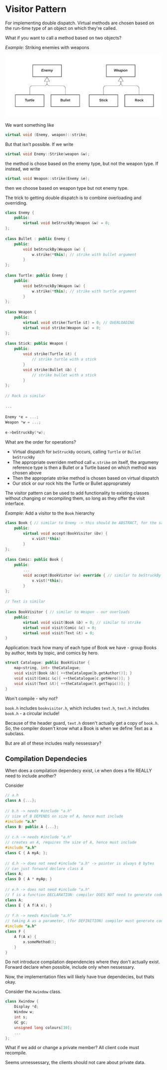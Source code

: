 # Visitor Pattern
For implementing double dispatch. Virtual methods are chosen based on the run-time type of an object on which they're called. 

What if you want to call a method based on two objects?

*Example:* Striking enemies with weapons

![](images/2022-07-12-11-35-53.png)

We want something like
```c++
virtual void (Enemy, weapon)::strike;
```

But that isn't possible. If we write

```c++
virtual void Enemy::Strike(weapon &w);
```

the method is chose based on the enemy type, but not the weapon type. If instead, we write

```c++
virtual void Weapon::strike(Enemy &e);
```
then we choose based on weapon type but not enemy type. 

The trick to getting double dispatch is to combine overloading and overriding. 

```c++
class Enemy {
    public: 
        virtual void beStruckBy(Weapon &w) = 0;
};

class Bullet : public Enemy {
    public: 
        void beStruckBy(Weapon &w) {
            w.strike(*this); // strike with bullet argument
        }
};

class Turtle: public Enemy {
    public:
        void beStruckBy(Weapon &w) {
            w.strike(*this); // strike with turtle argument
        }
};

class Weapon {
    public:
        virtual void strike(Turtle &t) = 0; // OVERLOADING
        virtual void strike(Weapon &w) = 0;
};

class Stick: public Weapon {
    public: 
        void strike(Turtle &t) { 
            // strike turtle with a stick 
        }
        void strike(Bullet &b) {
            // strike bullet with a stick
        }
};

// Rock is similar

...

Enemy *e = ...;
Weapon *w = ...;

e->beStruckBy(*w);
```

What are the order for operations?

- Virtual dispatch for `beStruckBy` occurs, calling `Turtle` or `Bullet` `beStruckBy`
- The appropriate overriden method call `w.strike` on itself, the argumeny reference type is then a Bullet or a Turtle based on which method was chosen above
- Then the appropriate strike method is chosen based on virtual dispatch
- Our stick or our rock hits the Turtle or Bullet appropriately

The visitor pattern can be used to add functionality to existing classes without changing or recompiling them, so long as they offer the visit interface.

*Example:* Add a visitor to the `Book` hierarchy

```c++
class Book { // similar to Enemy -> this should be ABSTRACT, for the sake of space we will make it concrete
    public:
        virtual void accept(BookVisitor &bv) {
            v.vist(*this)
        }
};

class Comic: public Book {
    public:
        ...
        void accept(BookVistor &v) override { // similar to beStruckBy
            v.vist(*this);
        }
};

// Text is similar

class BookVisitor { // similar to Weapon - our overloads
    public:
        virtual void visit(Book &b) = 0; // similar to strike
        virtual void visit(Comic &c) = 0;
        virtual void visit(Text &t) = 0;
}
```

Application: track how many of each type of Book we have - group Books by author, texts by topic, and comics by hero.

```c++
struct Catalogue: public BookVisitor {
    map<string, int> theCatalogue;
    void visit(Book &b){ ++theCatalogue[b.getAuthor()]; }
    void visit(Comic &c){ ++theCatalogue[c.getHero()]; }
    void visit(Text &t){ ++theCatalogue[t.getTopic()]; }
}
```

Won't compile - why not?

`book.h` includes `bookvisitor.h`, which includes `text.h`, `text.h` includes `book.h` - a circular include!

Because of the header guard, `text.h` dosen't actually get a copy of `book.h`. So, the compiler dosen't know what a Book is when we define Text as a subclass.

But are all of these includes really nessessary? 

## Compilation Dependecies

When does a compilation dependecy exist, i.e when does a file REALLY need to include another?

Consider
```c++
// a.h
class A {...};

// b.h -> needs #include "a.h"
// size of B DEPENDS on size of A, hence must include
#include "a.h"
class B: public A {...};

// c.h -> needs #include "a.h"
// creates an A, requires the size of A, hence must include
#include "a.h"
class C { A myA; };

// d.h -> does not need #include "a.h" -> pointer is always 8 bytes
// can just forward declare class A
class A;
class D { A * myAp; }

// e.h -> does not need #include "a.h"
// f is a function DECLARATION: compiler DOES NOT need to generate code, hence compiler just needs to know A exists -> forward declare A
class A; 
class E { A f(A x); }

// f.h -> needs #include "a.h"
// taking A as a parameter, (for DEFINITION) compiler must generate code for this function -> compiler needs to know the size of A
#include "a.h"
class F { 
    A f(A x) {
        x.someMethod();
    }
}
```

Do not introduce compilation dependencies where they don't actually exist. Forward declare when possible, include only when nessessary.

Now, the implementation files will likely have true dependecies, but thats okay.

Consider the `Xwindow` class. 
```c++
class Xwindow {
    Display *d;
    Window w;
    int s;
    GC gc;
    unsigned long colours[10];
    ...
};
```

What if we add or change a private member? All client code must recompile. 

Seems unnessessary, the clients should not care about private data. 
